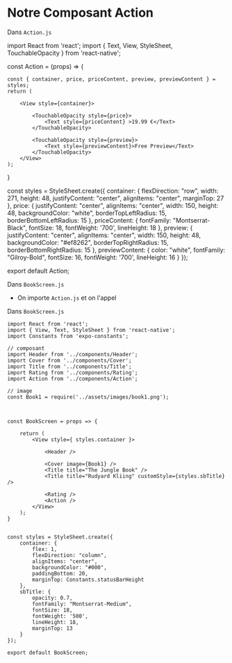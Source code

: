 # Notre Composant Action

Dans `Action.js`


import React from 'react';
import { 
    Text, 
    View, 
    StyleSheet, 
    TouchableOpacity 
} from 'react-native';

const Action = (props) => {

    const { container, price, priceContent, preview, previewContent } = styles;
    return (

        <View style={container}>

            <TouchableOpacity style={price}>
                <Text style={priceContent} >19.99 €</Text>
            </TouchableOpacity>

            <TouchableOpacity style={preview}>
                <Text style={previewContent}>Free Preview</Text>
            </TouchableOpacity>
        </View>
    );
}

const styles = StyleSheet.create({
    container: {
        flexDirection: "row",
        width: 271,
        height: 48,
        justifyContent: "center",
        alignItems: "center",
        marginTop: 27
    },
    price: {
        justifyContent: "center",
        alignItems: "center",
        width: 150,
        height: 48,
        backgroundColor: "white",
        borderTopLeftRadius: 15,
        borderBottomLeftRadius: 15
    },
    priceContent: {
        fontFamily: "Montserrat-Black",
        fontSize: 18,
        fontWeight: '700',
        lineHeight: 18
    },
    preview: {
        justifyContent: "center",
        alignItems: "center",
        width: 150,
        height: 48,
        backgroundColor: "#ef8262",
        borderTopRightRadius: 15,
        borderBottomRightRadius: 15
    },
    previewContent: {
        color: "white",
        fontFamily: "Gilroy-Bold",
        fontSize: 16,
        fontWeight: '700',
        lineHeight: 16
    }
});

export default Action;


Dans `BookScreen.js`

- On importe `Action.js` et on l'appel

Dans `BookScreen.js`

    import React from 'react';
    import { View, Text, StyleSheet } from 'react-native';
    import Constants from 'expo-constants';

    // composant
    import Header from '../components/Header';
    import Cover from '../components/Cover';
    import Title from '../components/Title';
    import Rating from '../components/Rating';
    import Action from '../components/Action';

    // image
    const Book1 = require('../assets/images/book1.png');



    const BookScreen = props => {

        return (
            <View style={ styles.container }>

                <Header />
                
                <Cover image={Book1} />
                <Title title="The Jungle Book" />
                <Title title="Rudyard Kliing" customStyle={styles.sbTitle} />

                <Rating />
                <Action />
            </View>
        );
    }


    const styles = StyleSheet.create({
        container: {
            flex: 1,
            flexDirection: "column",
            alignItems: "center",
            backgroundColor: "#000",
            paddingBottom: 20,
            marginTop: Constants.statusBarHeight
        },
        sbTitle: {
            opacity: 0.7,
            fontFamily: "Montserrat-Medium",
            fontSize: 18,
            fontWeight: '500',
            lineHeight: 18,
            marginTop: 13
        }
    });

    export default BookScreen;